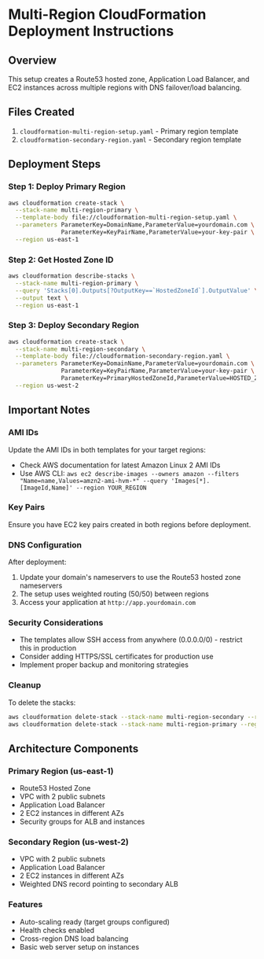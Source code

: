 # Multi-Region CloudFormation Deployment Instructions

## Overview
This setup creates a Route53 hosted zone, Application Load Balancer, and EC2 instances across multiple regions with DNS failover/load balancing.

## Files Created
1. `cloudformation-multi-region-setup.yaml` - Primary region template
2. `cloudformation-secondary-region.yaml` - Secondary region template

## Deployment Steps

### Step 1: Deploy Primary Region
```bash
aws cloudformation create-stack \
  --stack-name multi-region-primary \
  --template-body file://cloudformation-multi-region-setup.yaml \
  --parameters ParameterKey=DomainName,ParameterValue=yourdomain.com \
               ParameterKey=KeyPairName,ParameterValue=your-key-pair \
  --region us-east-1
```

### Step 2: Get Hosted Zone ID
```bash
aws cloudformation describe-stacks \
  --stack-name multi-region-primary \
  --query 'Stacks[0].Outputs[?OutputKey==`HostedZoneId`].OutputValue' \
  --output text \
  --region us-east-1
```

### Step 3: Deploy Secondary Region
```bash
aws cloudformation create-stack \
  --stack-name multi-region-secondary \
  --template-body file://cloudformation-secondary-region.yaml \
  --parameters ParameterKey=DomainName,ParameterValue=yourdomain.com \
               ParameterKey=KeyPairName,ParameterValue=your-key-pair \
               ParameterKey=PrimaryHostedZoneId,ParameterValue=HOSTED_ZONE_ID_FROM_STEP_2 \
  --region us-west-2
```

## Important Notes

### AMI IDs
Update the AMI IDs in both templates for your target regions:
- Check AWS documentation for latest Amazon Linux 2 AMI IDs
- Use AWS CLI: `aws ec2 describe-images --owners amazon --filters "Name=name,Values=amzn2-ami-hvm-*" --query 'Images[*].[ImageId,Name]' --region YOUR_REGION`

### Key Pairs
Ensure you have EC2 key pairs created in both regions before deployment.

### DNS Configuration
After deployment:
1. Update your domain's nameservers to use the Route53 hosted zone nameservers
2. The setup uses weighted routing (50/50) between regions
3. Access your application at `http://app.yourdomain.com`

### Security Considerations
- The templates allow SSH access from anywhere (0.0.0.0/0) - restrict this in production
- Consider adding HTTPS/SSL certificates for production use
- Implement proper backup and monitoring strategies

### Cleanup
To delete the stacks:
```bash
aws cloudformation delete-stack --stack-name multi-region-secondary --region us-west-2
aws cloudformation delete-stack --stack-name multi-region-primary --region us-east-1
```

## Architecture Components

### Primary Region (us-east-1)
- Route53 Hosted Zone
- VPC with 2 public subnets
- Application Load Balancer
- 2 EC2 instances in different AZs
- Security groups for ALB and instances

### Secondary Region (us-west-2)
- VPC with 2 public subnets
- Application Load Balancer
- 2 EC2 instances in different AZs
- Weighted DNS record pointing to secondary ALB

### Features
- Auto-scaling ready (target groups configured)
- Health checks enabled
- Cross-region DNS load balancing
- Basic web server setup on instances
